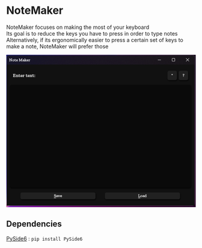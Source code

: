 # NoteMaker
NoteMaker focuses on making the most of your keyboard  
Its goal is to reduce the keys you have to press in order to type notes  
Alternatively, if its ergonomically easier to press a certain set of keys to make a note, NoteMaker will prefer those

<p align="center">
  <img src="/version_screenshots/4.png">
</p>

## Dependencies
[PySide6](https://pypi.org/project/PySide6/) : `pip install PySide6`
